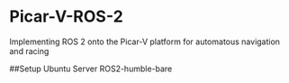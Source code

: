 # Picar-V-ROS-2
Implementing ROS 2 onto the Picar-V platform for automatous navigation and racing

##Setup
Ubuntu Server
ROS2-humble-bare
